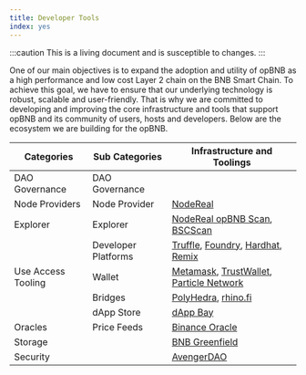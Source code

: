 ```yaml
---
title: Developer Tools
index: yes
---
```


:::caution 
This is a living document and is susceptible to changes. 
:::

One of our main objectives is to expand the adoption and utility of opBNB as a high performance and low cost Layer 2 chain on the BNB Smart Chain. To achieve this goal, we have to ensure that our underlying technology is robust, scalable and user-friendly. That is why we are committed to developing and improving the core infrastructure and tools that support opBNB and its community of users, hosts and developers. Below are the ecosystem we are building for the opBNB.

| Categories         | Sub Categories      | Infrastructure and Toolings                                  |
| ------------------ | ------------------- | ------------------------------------------------------------ |
| DAO Governance     | DAO Governance      |                                                              |
| Node Providers     | Node Provider       | [NodeReal](https://nodereal.io/meganode)                     |
| Explorer           | Explorer            | [NodeReal opBNB Scan](https://mainnet.opbnbscan.com), [BSCScan](https://bscscan.com/) |
|                    | Developer Platforms | [Truffle](https://trufflesuite.com/), [Foundry](https://book.getfoundry.sh/), [Hardhat](https://hardhat.org/), [Remix](https://remix.ethereum.org/) |
| Use Access Tooling | Wallet              | [Metamask](https://metamask.io/), [TrustWallet](https://trustwallet.com/), [Particle Network](https://wallet.particle.network/) |
|                    | Bridges             | [PolyHedra](https://zkbridge.com/), [rhino.fi](https://app.rhino.fi/bridge?token=BNB&chainOut=OPBNB&chain=BINANCE) |
|                    | dApp Store          | [dApp Bay](https://dappbay.bnbchain.org/ranking/chain/opbnb) |
| Oracles            | Price Feeds         | [Binance Oracle](https://oracle.binance.com/)                |
| Storage            |                     | [BNB Greenfield](https://greenfield.bnbchain.org/en)         |
| Security           |                     | [AvengerDAO](https://www.avengerdao.org/)                    |

